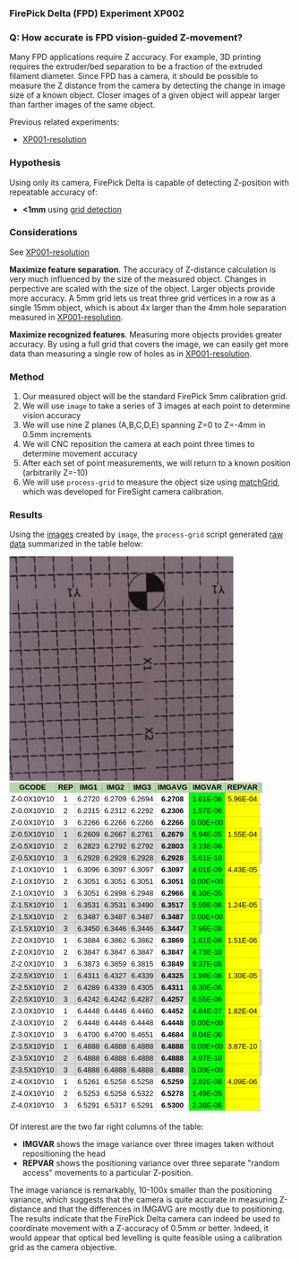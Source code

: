 ### FirePick Delta (FPD) Experiment XP002

### Q: How accurate is FPD vision-guided Z-movement? 
Many FPD applications require Z accuracy. For example, 3D printing requires
the extruder/bed separation to be a fraction of the extruded filament 
diameter. Since FPD has a camera, it should be possible to measure the
Z distance from the camera by detecting the change in image size of a 
known object. Closer images of a given object will appear larger than
farther images of the same object. 

Previous related experiments:

* [XP001-resolution](../XP001-resolution)

### Hypothesis
Using only its camera, FirePick Delta is capable of detecting Z-position 
with repeatable accuracy of:

* **<1mm** using [grid detection](https://github.com/firepick1/FireSight/wiki/op-matchGrid)

### Considerations
See [XP001-resolution](../XP001-resolution)

**Maximize feature separation**. The accuracy of Z-distance calculation is very much influenced
by the size of the measured object. Changes in perpective are scaled with the size of the object.
Larger objects provide more accuracy. A 5mm grid lets us treat three grid vertices in a row
as a single 15mm object, which is about 4x larger than the 4mm hole separation measured in 
[XP001-resolution](../XP001-resolution).

**Maximize recognized features**. Measuring more objects provides greater accuracy.
By using a full grid that covers the image, we can easily get more data than measuring
a single row of holes as in 
[XP001-resolution](../XP001-resolution).

### Method
1. Our measured object will be the standard FirePick 5mm calibration grid.
1. We will use `image` to take a series of 3 images at each point to determine vision accuracy
1. We will use nine Z planes (A,B,C,D,E) spanning Z=0 to Z=-4mm in 0.5mm increments
1. We will CNC reposition the camera at each point three times to determine movement accuracy
1. After each set of point measurements, we will return to a known position (arbitrarily Z=-10)
1. We will use `process-grid` to measure the object size using [matchGrid](https://github.com/firepick1/FireSight/wiki/op-matchGrid), which was developed for FireSight camera calibration.

### Results
Using the [images](img) created by `image`, the `process-grid` script 
generated [raw data](process-grid.out) summarized in the table below:

<img src="img/sample-match.png"/>

<img src="img/process-grid.png"/>

Of interest are the two far right columns of the table:

* **IMGVAR** shows the image variance over three images taken without repositioning the head
* **REPVAR** shows the positioning variance over three separate "random access" movements to a particular Z-position.

The image variance is remarkably, 10-100x smaller than the positioning variance, which suggests that
the camera is quite accurate in measuring Z-distance and that the differences in IMGAVG 
are mostly due to positioning.
The results indicate that the FirePick Delta camera can indeed be used to coordinate movement 
with a Z-accuracy of 0.5mm or better. Indeed, it would appear that optical bed levelling is 
quite feasible using a calibration grid as the camera objective.

